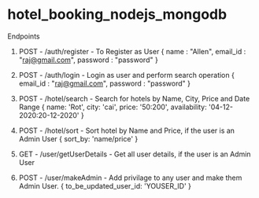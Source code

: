 # hotel_booking_nodejs_mongodb

Endpoints

1. POST - /auth/register - To Register as User
{ name : "Allen", email_id : "raj@gmail.com", password : "password" }

2. POST - /auth/login - Login as user and perform search operation
{ email_id : "raj@gmail.com", password : "password" }

3. POST - /hotel/search - Search for hotels by Name, City, Price and Date Range
{ name: 'Rot', city: 'cai', price: '$50:$200', availability: '04-12-2020:20-12-2020' }

4. POST - /hotel/sort - Sort hotel by Name and Price, if the user is an Admin User
{ sort_by: 'name/price' }

5. GET - /user/getUserDetails - Get all user details, if the user is an Admin User 

6. POST - /user/makeAdmin - Add privilage to any user and make them Admin User.
{ to_be_updated_user_id: 'YOUSER_ID' }
